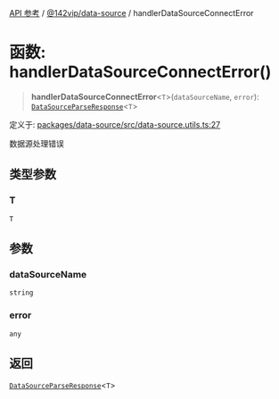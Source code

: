 [API 参考](../../../index.md) / [@142vip/data-source](../index.md) / handlerDataSourceConnectError

# 函数: handlerDataSourceConnectError()

> **handlerDataSourceConnectError**\<`T`\>(`dataSourceName`, `error`): [`DataSourceParseResponse`](../interfaces/DataSourceParseResponse.md)\<`T`\>

定义于: [packages/data-source/src/data-source.utils.ts:27](https://github.com/142vip/core-x/blob/58a4aca72f73ebc92491a458c9b83754486dc296/packages/data-source/src/data-source.utils.ts#L27)

数据源处理错误

## 类型参数

### T

`T`

## 参数

### dataSourceName

`string`

### error

`any`

## 返回

[`DataSourceParseResponse`](../interfaces/DataSourceParseResponse.md)\<`T`\>
